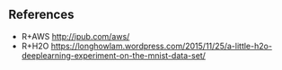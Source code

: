 ## References

* R+AWS http://ipub.com/aws/
* R+H2O https://longhowlam.wordpress.com/2015/11/25/a-little-h2o-deeplearning-experiment-on-the-mnist-data-set/
